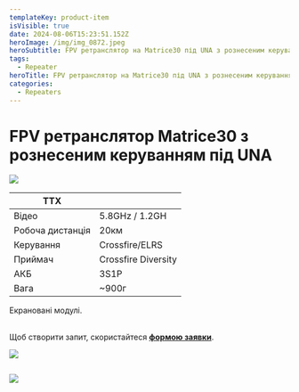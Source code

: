 ```yaml
---
templateKey: product-item
isVisible: true
date: 2024-08-06T15:23:51.152Z
heroImage: /img/img_0872.jpeg
heroSubtitle: FPV ретранслятор на Matrice30 під UNA з рознесеним керуванням
tags:
  - Repeater
heroTitle: FPV ретранслятор на Matrice30 під UNA з рознесеним керуванням
categories:
  - Repeaters
---
```

# FPV ретранслятор Matrice30 з рознесеним керуванням під UNA

![](/img/img_0869.jpeg)


| **ТТХ**          |                     |
| ---------------- | ------------------- |
| Відео            | 5.8GHz / 1.2GH      |
| Робоча дистанція | 20км                |
| ﻿Керування       | Crossfire/ELRS﻿     |
| П﻿риймач         | Crossfire Diversity |
| АКБ              | 3S1P                |
| Вага             | ~900г                  |

Е﻿крановані модулі.



\
Щоб створити запит, скористайтеся <a href="https://docs.google.com/forms/d/1TCApMWtctqZN7LEEKFTjVBQc5R3FQGf2tWWAGfGwWSU" target="_blank" rel="noopener noreferrer">**формою заявки**</a>.

![](/img/img_0872.jpeg)

![]()

![](/img/img_0876.jpeg)

![]()